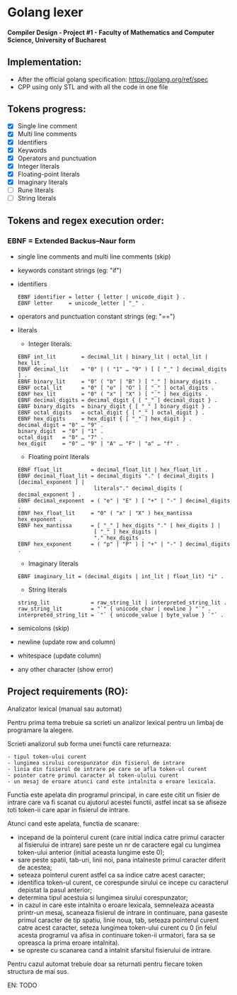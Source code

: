 # Golang lexer
#### Compiler Design - Project #1 - Faculty of Mathematics and Computer Science, University of Bucharest

## Implementation: 

- After the official golang specification: https://golang.org/ref/spec
- CPP using only STL and with all the code in one file

## Tokens progress:

- [x] Single line comment
- [x] Multi line comments
- [x] Identifiers
- [x] Keywords
- [x] Operators and punctuation
- [x] Integer literals
- [x] Floating-point literals
- [x] Imaginary literals
- [ ] Rune literals
- [ ] String literals

## Tokens and regex execution order:

### EBNF = Extended Backus–Naur form

- single line comments and multi line comments (skip)
- keywords
    constant strings (eg: "if")
- identifiers       
    ```                
    EBNF identifier = letter { letter | unicode_digit } .
    EBNF letter     = unicode_letter | "_" .
    ```
- operators and punctuation
    constant strings (eg: "==")
- literals
    - Integer literals:
    ```
    EBNF int_lit        = decimal_lit | binary_lit | octal_lit | hex_lit .
    EBNF decimal_lit    = "0" | ( "1" … "9" ) [ [ "_" ] decimal_digits ] .
    EBNF binary_lit     = "0" ( "b" | "B" ) [ "_" ] binary_digits .
    EBNF octal_lit      = "0" [ "o" | "O" ] [ "_" ] octal_digits .
    EBNF hex_lit        = "0" ( "x" | "X" ) [ "_" ] hex_digits .
    EBNF decimal_digits = decimal_digit { [ "_" ] decimal_digit } .
    EBNF binary_digits  = binary_digit { [ "_" ] binary_digit } .
    EBNF octal_digits   = octal_digit { [ "_" ] octal_digit } .
    EBNF hex_digits     = hex_digit { [ "_" ] hex_digit } .
    decimal_digit = "0" … "9" .
    binary_digit  = "0" | "1" .
    octal_digit   = "0" … "7" .
    hex_digit     = "0" … "9" | "A" … "F" | "a" … "f" .
    ```
    
    - Floating point literals
    ```
    EBNF float_lit         = decimal_float_lit | hex_float_lit .
    EBNF decimal_float_lit = decimal_digits "." [ decimal_digits ] [decimal_exponent ] | 
    						literals"." decimal_digits [ decimal_exponent ] .
    EBNF decimal_exponent  = ( "e" | "E" ) [ "+" | "-" ] decimal_digits .
    EBNF hex_float_lit     = "0" ( "x" | "X" ) hex_mantissa hex_exponent .
    EBNF hex_mantissa      = [ "_" ] hex_digits "." [ hex_digits ] |
						    [ "_" ] hex_digits | 
						    "." hex_digits .
    EBNF hex_exponent      = ( "p" | "P" ) [ "+" | "-" ] decimal_digits .
    ```
    - Imaginary literals
    ```
    EBNF imaginary_lit = (decimal_digits | int_lit | float_lit) "i" .
    ```
    - String literals
    ```
    string_lit             = raw_string_lit | interpreted_string_lit .
    raw_string_lit         = "`" { unicode_char | newline } "`" .
    interpreted_string_lit = `"` { unicode_value | byte_value } `"` .
    ```
    
- semicolons (skip)
- newline (update row and column)
- whitespace (update column)
- any other character (show error)

## Project requirements (RO):

Analizator lexical (manual sau automat)

Pentru prima tema trebuie sa scrieti un analizor lexical pentru un limbaj de programare la alegere. 

Scrieti analizorul sub forma unei functii care returneaza:

```
- tipul token-ului curent
- lungimea sirului corespunzator din fisierul de intrare
- linia din fisierul de intrare pe care se afla token-ul curent
- pointer catre primul caracter al token-ulului curent
- un mesaj de eroare atunci cand este intalnita o eroare lexicala.
```

Functia este apelata din programul principal, in care este citit un fisier de intrare care va fi scanat cu ajutorul acestei functii, astfel incat sa se afiseze toti token-ii care apar in fisierul de intrare. 

Atunci cand este apelata, functia de scanare:

- incepand de la pointerul curent (care initial indica catre primul caracter al fisierului de intrare) sare peste un nr de caractere egal cu lungimea token-ului anterior (initial aceasta lungime este 0);
- sare peste spatii, tab-uri, linii noi, pana intalneste primul caracter diferit de acestea; 
- seteaza pointerul curent astfel ca sa indice catre acest caracter;
- identifica token-ul curent, ce corespunde sirului ce incepe cu caracterul depistat la pasul anterior; 
- determina tipul acestuia si lungimea sirului corespunzator;
- in cazul in care este intalnita o eroare lexicala, semneleaza aceasta printr-un mesaj, scaneaza fisierul de intrare in continuare, pana gaseste primul caracter de tip spatiu, linie noua, tab, seteaza pointerul curent catre acest caracter, seteza lungimea token-ului curent cu 0 (in felul acesta programul va afisa in continuare token-ii urmatori, fara sa se opreasca la prima eroare intalnita).
- se opreste cu scanarea cand a intalnit sfarsitul fisierului de intrare.

Pentru cazul automat trebuie doar sa returnati pentru fiecare token structura de mai sus.

EN: TODO

